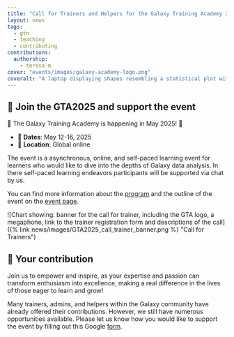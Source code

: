 ```yaml
---
title: "Call for Trainers and Helpers for the Galaxy Training Academy 2025"
layout: news
tags:
  - gtn
  - teaching
  - contributing
contributions:
  authorship:
    - teresa-m
cover: "events/images/galaxy-academy-logo.png"
coveralt: "A laptop displaying shapes resembling a statistical plot with a program from Galaxy Training Academy. Surrounding the laptop, there are DNA strands as well as a pen displayed." 
---
```


## 🌠 Join the GTA2025 and support the event

🎉 The Galaxy Training Academy is happening in May 2025! 🎉


- 📆 **Dates**:  May 12-16, 2025
- 📍 **Location**:  Global online


The event is a asynchronous, online, and self-paced learning event for learners who would like to dive into the depths of Galaxy data analysis. In there self-paced learning endeavors participants will be supported via chat by us.

You can find more information about the [program](https://training.galaxyproject.org/training-material/events/2025-05-12-galaxy-academy-2025.html) and the outline of the event on the [event page](https://training.galaxyproject.org/training-material/events/2025-05-12-galaxy-academy-2025.html).


![Chart showing: banner for the call for trainer, including the GTA logo, a megaphone, link to the trainer registration form and descriptions of the call]({% link news/images/GTA2025_call_trainer_banner.png %} "Call for Trainers")


## 🚀 Your contribution 

Join us to empower and inspire, as your expertise and passion can transform enthusiasm into excellence, making a real difference in the lives of those eager to learn and grow!

Many trainers, admins, and helpers within the Galaxy community have already offered their contributions. However, we still have numerous opportunities available. Please let us know how you would like to support the event by filling out this Google [form](http://gxy.io/GTA2025-trainer).




